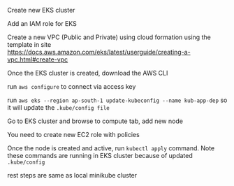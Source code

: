 Create new EKS cluster

Add an IAM role for EKS

Create a new VPC (Public and Private) using cloud formation using the template in site
https://docs.aws.amazon.com/eks/latest/userguide/creating-a-vpc.html#create-vpc

Once the EKS cluster is created, download the AWS CLI 

run `aws configure` to connect via access key

run `aws eks --region ap-south-1 update-kubeconfig --name kub-app-dep` so it will update the `.kube/config file`

Go to EKS cluster and browse to compute tab, add new node

You need to create new EC2 role with policies

Once the node is created and active, run `kubectl apply` command. Note these commands are running in EKS cluster because of updated `.kube/config`

rest steps are same as local minikube cluster

